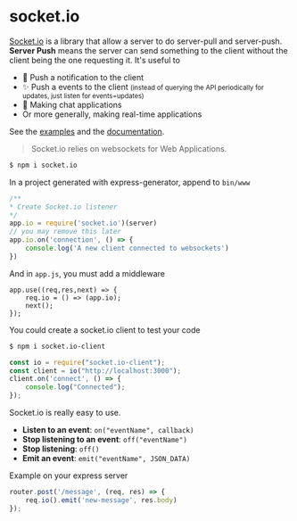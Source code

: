 # socket.io

<div class="row row-cols-md-2"><div>

[Socket.io](https://socket.io/) is a library that allow a server to do server-pull and server-push. **Server Push** means the server can send something to the client without the client being the one requesting it. It's useful to

* 💐 Push a notification to the client
* ✨ Push a events to the client <small>(instead of querying the API periodically for updates, just listen for events=updates)</small>
* 🍹 Making chat applications
* Or more generally, making real-time applications

See the [examples](https://github.com/socketio/socket.io/tree/main/examples) and the [documentation](https://socket.io/get-started/).

> Socket.io relies on websockets for Web Applications.

```bash
$ npm i socket.io
```

In a project generated with express-generator, append to `bin/www`

```javascript
/**
* Create Socket.io listener
*/
app.io = require('socket.io')(server)
// you may remove this later
app.io.on('connection', () => {
    console.log('A new client connected to websockets')
})
```

And in `app.js`, you must add a middleware

```
app.use((req,res,next) => {
    req.io = () => (app.io);
    next();
});
```
</div><div>

You could create a socket.io client to test your code

```bash
$ npm i socket.io-client
```

```javascript
const io = require("socket.io-client");
const client = io("http://localhost:3000");
client.on('connect', () => {
    console.log("Connected");
});
```

Socket.io is really easy to use.

* **Listen to an event**: `on("eventName", callback)`
* **Stop listening to an event**: `off("eventName")`
* **Stop listening**: `off()`
* **Emit an event**: `emit("eventName", JSON_DATA)`

Example on your express server

```javascript
router.post('/message', (req, res) => {
    req.io().emit('new-message', res.body)
});
```
</div></div>